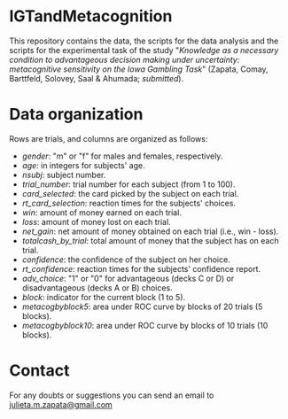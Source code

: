 # IGTandMetacognition
This repository contains the data, the scripts for the data analysis and the scripts for the experimental task of the study "_Knowledge as a necessary condition to advantageous decision making under uncertainty: metacognitive sensitivity on the Iowa Gambling Task_" (Zapata, Comay, Barttfeld, Solovey, Saal & Ahumada; _submitted_).

# Data organization 
Rows are trials, and columns are organized as follows: 
* _gender_: "m" or "f" for males and females, respectively.
* _age_: in integers for subjects' age.
* _nsubj_: subject number.
* _trial_number_: trial number for each subject (from 1 to 100).
* _card_selected_: the card picked by the subject on each trial.
* _rt_card_selection_: reaction times for the subjects' choices.
* _win_: amount of money earned on each trial.
* _loss_: amount of money lost on each trial.
* _net_gain_: net amount of money obtained on each trial (i.e., win - loss).
* _totalcash_by_trial_: total amount of money that the subject has on each trial. 
* _confidence_: the confidence of the subject on her choice.
* _rt_confidence_: reaction times for the subjects' confidence report.
* _adv_choice_: "1" or "0" for advantageous (decks C or D) or disadvantageous (decks A or B) choices.
* _block_: indicator for the current block (1 to 5). 
* _metacogbyblock5_: area under ROC curve by blocks of 20 trials (5 blocks).
* _metacogbyblock10_: area under ROC curve by blocks of 10 trials (10 blocks). 

# Contact
For any doubts or suggestions you can send an email to julieta.m.zapata@gmail.com 

